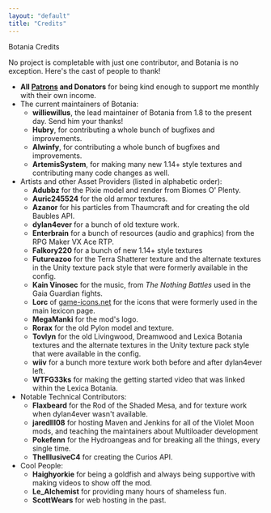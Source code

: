 ```yaml
---
layout: "default"
title: "Credits"
---
```


<div class='section-header'>
  <span class='glyphicon glyphicon-heart'></span> 
  Botania Credits
</div>

No project is completable with just one contributor, and Botania is no exception. Here's the cast of people to thank!

*   **All [Patrons](http://www.patreon.com/Vazkii) and Donators** for being kind enough to support me monthly with their own income.
*   The current maintainers of Botania:
    *   **williewillus**, the lead maintainer of Botania from 1.8 to the present day. Send him your thanks!
    *   **Hubry**, for contributing a whole bunch of bugfixes and improvements.
    *   **Alwinfy**, for contributing a whole bunch of bugfixes and improvements.
    *   **ArtemisSystem**, for making many new 1.14+ style textures and contributing many
        code changes as well.
*   Artists and other Asset Providers (listed in alphabetic order):
    *   **Adubbz** for the Pixie model and render from Biomes O' Plenty.
    *   **Auric245524** for the old armor textures.
    *   **Azanor** for his particles from Thaumcraft and for creating the old Baubles API.
    *   **dylan4ever** for a bunch of old texture work.
    *   **Enterbrain** for a bunch of resources (audio and graphics) from the RPG Maker VX Ace RTP.
    *   **Falkory220** for a bunch of new 1.14+ style textures
    *   **Futureazoo** for the Terra Shatterer texture and the alternate textures in the Unity texture pack style that were formerly available in the config.
    *   **Kain Vinosec** for the music, from _The Nothing Battles_ used in the Gaia Guardian fights.
    *   **Lorc** of [game-icons.net](http://game-icons.net/) for the icons that were formerly used in the main lexicon page.
    *   **MegaManki** for the mod's logo.
    *   **Rorax** for the old Pylon model and texture.
    *   **Tovlyn** for the old Livingwood, Dreamwood and Lexica Botania textures and the alternate textures in the Unity texture pack style that were available in the config.
    *   **wiiv** for a bunch more texture work both before and after dylan4ever left.
    *   **WTFG33ks** for making the getting started video that was linked within the Lexica Botania.
*   Notable Technical Contributors:
    *   **Flaxbeard** for the Rod of the Shaded Mesa, and for texture work when dylan4ever wasn't available.
    *   **jaredlll08** for hosting Maven and Jenkins for all of the Violet Moon mods, and teaching the maintainers about Multiloader development
    *   **Pokefenn** for the Hydroangeas and for breaking all the things, every single time.
    *   **TheIllusiveC4** for creating the Curios API.
*   Cool People:
    *   **Haighyorkie** for being a goldfish and always being supportive with making videos to show off the mod.
    *   **Le\_Alchemist** for providing many hours of shameless fun.
    *   **ScottWears** for web hosting in the past.
